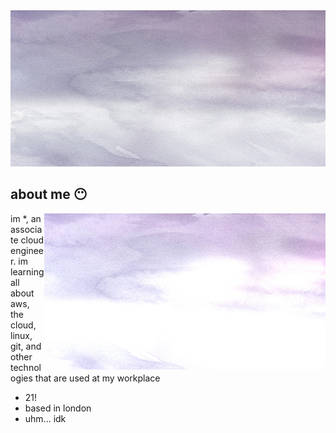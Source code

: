 <img src="banner.png" height="250" width="1500">

<div align="center">
  <h2 align="left">about me 😶‍</h2>
  <img align="right" src="banner2.png" height="250" width="450">
  <p align="left">im *, an associate cloud engineer. im learning all about aws, the cloud, linux, git, and other technologies that are used at my workplace</p>
  <ul align="left">
    <li> 21!</li>
    <li> based in london</li>
    <li> uhm... idk</li>
  </ul>
</div>
